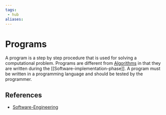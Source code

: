 ```yaml
---
tags:
 - hub
aliases:
---
```


# Programs

A program is a step by step procedure that is used for solving a computational problem. Programs are different from [Algorithms](Algorithms.md) in that they are written during the [[Software-implementation-phase]]. A program must be written in a programming language and should be tested by the programmer.

## References

- [Software-Engineering](Software-Engineering.md)
